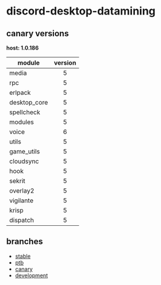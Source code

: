 # discord-desktop-datamining

## canary versions

**host: 1.0.186**

| module | version |
| ------ | :-----: |
| media | 5 |
| rpc | 5 |
| erlpack | 5 |
| desktop_core | 5 |
| spellcheck | 5 |
| modules | 5 |
| voice | 6 |
| utils | 5 |
| game_utils | 5 |
| cloudsync | 5 |
| hook | 5 |
| sekrit | 5 |
| overlay2 | 5 |
| vigilante | 5 |
| krisp | 5 |
| dispatch | 5 |

## branches

- [stable](https://github.com/OpenAsar/discord-desktop-datamining/tree/stable)
- [ptb](https://github.com/OpenAsar/discord-desktop-datamining/tree/ptb)
- [canary](https://github.com/OpenAsar/discord-desktop-datamining/tree/canary)
- [development](https://github.com/OpenAsar/discord-desktop-datamining/tree/development)
